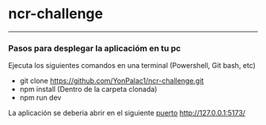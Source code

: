 # ncr-challenge
***
### Pasos para desplegar la aplicacióm en tu pc
<p>Ejecuta los siguientes comandos en una terminal (Powershell, Git bash, etc)</p>

- git clone https://github.com/YonPalac1/ncr-challenge.git
- npm install (Dentro de la carpeta clonada)
- npm run dev

<p>La aplicación se deberia abrir en el siguiente <a href="http://127.0.0.1:5173/" target="_blank">puerto</a>
<a href="http://127.0.0.1:5173/" target="_blank">http://127.0.0.1:5173/</a>

